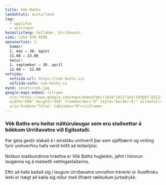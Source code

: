 ```yaml
---
title: Vök Baths
landshluti: austurland
tag:
  - upplifun
  - veitingar
heimilisfang: Fellabær, Urriðavatn
simi: +354 470 9500
opnunartimi: |-
  Sumar:
  1. maí – 30. ágúst
  11.00 – 23.00
  Vetur:
  1. september – 30. apríl
  12.00 –  22.00
vefsida:
  vefsida-url: https://vok-baths.is/
  vefsida-nafn: vok-baths.is
mynd: assets/vok.jpg
google-maps-embed: <iframe
  src="https://www.google.com/maps/embed?pb=!1m18!1m12!1m3!1d1667.0222771894985!2d-14.447899283879591!3d65.30302582548897!2m3!1f0!2f0!3f0!3m2!1i1024!2i768!4f13.1!3m3!1m2!1s0x48cc0569a1a05311%3A0xf8cea54d5e6c23ca!2sV%C3%B6k%20Baths!5e0!3m2!1sen!2sis!4v1587824193810!5m2!1sen!2sis"
  width="600" height="450" frameborder="0" style="border:0;" allowfullscreen=""
  aria-hidden="false" tabindex="0"></iframe>
---
```

### Vök Baths eru heitar náttúrulaugar sem eru staðsettar á bökkum Urriðavatns við Egilsstaði.

Þar geta gestir slakað á í einstöku umhverfi þar sem sjálfbærni og virðing fyrir umhverfinu hafa verið höfð að leiðarljósi.\
\
Notkun staðbundinna hráefna er Vök Baths hugleikin, jafnt í hönnun lauganna og á matseðli veitingastaðarins.\
\
Eftir að hafa baðað sig í laugum Urriðavatns umvafinn tréverki úr Austfirsku lerki er hægt að kæla sig niður með lífrænt ræktuðum jurtadrykk.